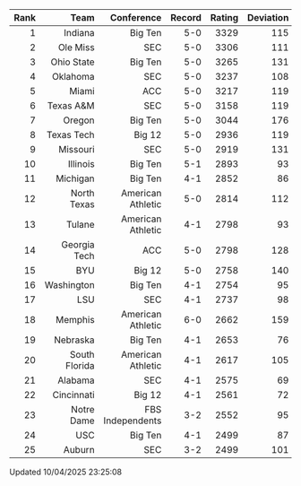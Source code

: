 | Rank  | Team                 | Conference           | Record   | Rating | Deviation |
| ---:  | ---:                 | ---:                 | ---:     | ---:   | ---:      |
| 1     | Indiana              | Big Ten              | 5-0      | 3329   | 115       |
| 2     | Ole Miss             | SEC                  | 5-0      | 3306   | 111       |
| 3     | Ohio State           | Big Ten              | 5-0      | 3265   | 131       |
| 4     | Oklahoma             | SEC                  | 5-0      | 3237   | 108       |
| 5     | Miami                | ACC                  | 5-0      | 3217   | 119       |
| 6     | Texas A&M            | SEC                  | 5-0      | 3158   | 119       |
| 7     | Oregon               | Big Ten              | 5-0      | 3044   | 176       |
| 8     | Texas Tech           | Big 12               | 5-0      | 2936   | 119       |
| 9     | Missouri             | SEC                  | 5-0      | 2919   | 131       |
| 10    | Illinois             | Big Ten              | 5-1      | 2893   | 93        |
| 11    | Michigan             | Big Ten              | 4-1      | 2852   | 86        |
| 12    | North Texas          | American Athletic    | 5-0      | 2814   | 112       |
| 13    | Tulane               | American Athletic    | 4-1      | 2798   | 93        |
| 14    | Georgia Tech         | ACC                  | 5-0      | 2798   | 128       |
| 15    | BYU                  | Big 12               | 5-0      | 2758   | 140       |
| 16    | Washington           | Big Ten              | 4-1      | 2754   | 95        |
| 17    | LSU                  | SEC                  | 4-1      | 2737   | 98        |
| 18    | Memphis              | American Athletic    | 6-0      | 2662   | 159       |
| 19    | Nebraska             | Big Ten              | 4-1      | 2653   | 76        |
| 20    | South Florida        | American Athletic    | 4-1      | 2617   | 105       |
| 21    | Alabama              | SEC                  | 4-1      | 2575   | 69        |
| 22    | Cincinnati           | Big 12               | 4-1      | 2561   | 72        |
| 23    | Notre Dame           | FBS Independents     | 3-2      | 2552   | 95        |
| 24    | USC                  | Big Ten              | 4-1      | 2499   | 87        |
| 25    | Auburn               | SEC                  | 3-2      | 2499   | 101       |

Updated 10/04/2025 23:25:08

